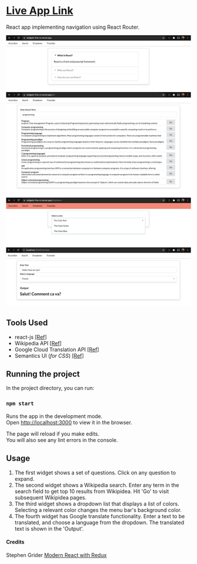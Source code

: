 # [Live App Link](https://widgets-five-xi.vercel.app)

React app implementing navigation using React Router.

![accordion](public/accordion.png)
![wiki-search](public/wiki-search.png)
![dropdown](public/dropdown.png)
![translate](public/translate.png)

## Tools Used

- react-js [[Ref]](https://reactjs.org/docs/getting-started.html)
- Wikipedia API [[Ref]](https://en.wikipedia.org/w/api.php)
- Google Cloud Translation API [[Ref]](https://cloud.google.com/translate/docs/reference/rest/v2/translate)
- Semantics UI (_for CSS_) [[Ref]](https://semantic-ui.com/introduction/getting-started.html)

## Running the project

In the project directory, you can run:

### `npm start`

Runs the app in the development mode.<br />
Open [http://localhost:3000](http://localhost:3000) to view it in the browser.

The page will reload if you make edits.<br />
You will also see any lint errors in the console.

## Usage

1. The first widget shows a set of questions. Click on any question to expand.
2. The second widget shows a Wikipedia search. Enter any term in the search field to get top 10 results from Wikipidea. Hit 'Go' to visit subsequent Wikipidea pages.
3. The third widget shows a dropdown list that displays a list of colors. Selecting a relevant color changes the menu bar's background color.
4. The fourth widget has Google translate functionality. Enter a text to be translated, and choose a language from the dropdown. The translated text is shown in the 'Output'.

#### Credits

Stephen Grider [Modern React with Redux](https://www.udemy.com/course/react-redux/)
